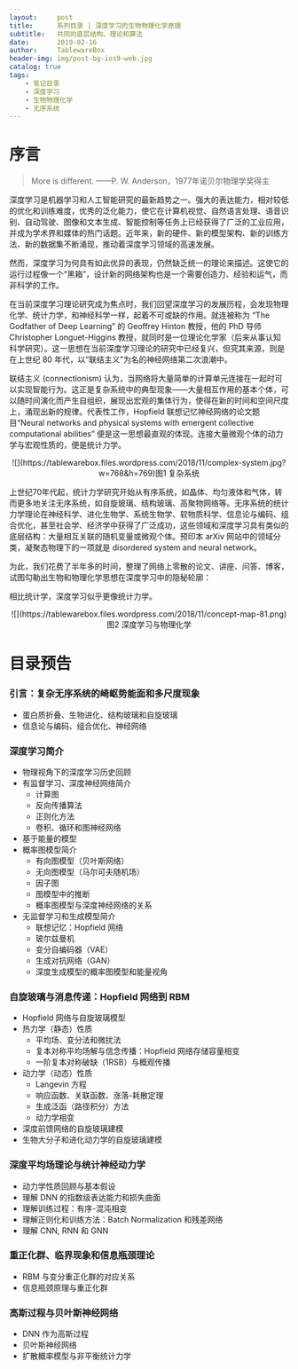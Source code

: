 ```yaml
---
layout:     post
title:      系列目录 | 深度学习的生物物理化学原理
subtitle:   共同的底层结构、理论和算法
date:       2019-02-16
author:     TablewareBox
header-img: img/post-bg-ios9-web.jpg
catalog: true
tags:
    - 笔记目录
    - 深度学习
    - 生物物理化学
    - 无序系统
---
```


# 序言

> More is different. ——P. W. Anderson，1977年诺贝尔物理学奖得主

深度学习是机器学习和人工智能研究的最新趋势之一。强大的表达能力，相对较低的优化和训练难度，优秀的泛化能力，使它在计算机视觉、自然语言处理、语音识别、自动驾驶、图像和文本生成、智能控制等任务上已经获得了广泛的工业应用，并成为学术界和媒体的热门话题。近年来，新的硬件、新的模型架构、新的训练方法、新的数据集不断涌现，推动着深度学习领域的高速发展。

然而，深度学习为何具有如此优异的表现，仍然缺乏统一的理论来描述。这使它的运行过程像一个“黑箱”，设计新的网络架构也是一个需要创造力、经验和运气，而非科学的工作。

在当前深度学习理论研究成为焦点时，我们回望深度学习的发展历程，会发现物理化学、统计力学，和神经科学一样，起着不可或缺的作用。就连被称为 “The Godfather of Deep Learning” 的 Geoffrey Hinton 教授，他的 PhD 导师 Christopher Longuet-Higgins 教授，就同时是一位理论化学家（后来从事认知科学研究）。这一思想在当前深度学习理论的研究中已经复兴，但究其来源，则是在上世纪 80 年代，以“联结主义”为名的神经网络第二次浪潮中。

联结主义 (connectionism) 认为，当网络将大量简单的计算单元连接在一起时可以实现智能行为。这正是复杂系统中的典型现象——大量相互作用的基本个体，可以随时间演化而产生自组织，展现出宏观的集体行为，使得在新的时间和空间尺度上，涌现出新的规律。代表性工作，Hopfield 联想记忆神经网络的论文题目“Neural networks and physical systems with emergent collective computational abilities” 便是这一思想最直观的体现。连接大量微观个体的动力学与宏观性质的，便是统计力学。

<div align="center">![](https://tablewarebox.files.wordpress.com/2018/11/complex-system.jpg?w=768&h=769)图1 复杂系统</div>

上世纪70年代起，统计力学研究开始从有序系统，如晶体、均匀液体和气体，转而更多地关注无序系统，如自旋玻璃、结构玻璃、高聚物网络等。无序系统的统计力学理论在神经科学、进化生物学、系统生物学、软物质科学、信息论与编码、组合优化，甚至社会学、经济学中获得了广泛成功，这些领域和深度学习具有类似的底层结构：大量相互关联的随机变量或微观个体。预印本 arXiv 网站中的领域分类，凝聚态物理下的一项就是 disordered system and neural network。

为此，我们花费了半年多的时间，整理了网络上零散的论文、讲座、问答、博客，试图勾勒出生物和物理化学思想在深度学习中的隐秘轮廓：

相比统计学，深度学习似乎更像统计力学。

<div align="center">![](https://tablewarebox.files.wordpress.com/2018/11/concept-map-81.png)图2 深度学习与物理化学</div>

# 目录预告

### 引言：复杂无序系统的崎岖势能面和多尺度现象

* 蛋白质折叠、生物进化、结构玻璃和自旋玻璃
* 信息论与编码、组合优化、神经网络

### 深度学习简介

* 物理视角下的深度学习历史回顾
* 有监督学习、深度神经网络简介
  * 计算图
  * 反向传播算法
  * 正则化方法
  * 卷积、循环和图神经网络
* 基于能量的模型
* 概率图模型简介
  * 有向图模型（贝叶斯网络）
  * 无向图模型（马尔可夫随机场）
  * 因子图
  * 图模型中的推断
  * 概率图模型与深度神经网络的关系
* 无监督学习和生成模型简介
  * 联想记忆：Hopfield 网络
  * 玻尔兹曼机
  * 变分自编码器（VAE）
  * 生成对抗网络（GAN）
  * 深度生成模型的概率图模型和能量视角

### 自旋玻璃与消息传递：Hopfield 网络到 RBM

* Hopfield 网络与自旋玻璃模型
* 热力学（静态）性质
  * 平均场、变分法和微扰法
  * 复本对称平均场解与信念传播：Hopfield 网络存储容量相变
  * 一阶复本对称破缺（1RSB）与概观传播
* 动力学（动态）性质
  * Langevin 方程
  * 响应函数、关联函数、涨落-耗散定理
  * 生成泛函（路径积分）方法
  * 动力学相变
* 深度前馈网络的自旋玻璃建模
* 生物大分子和进化动力学的自旋玻璃建模

### 深度平均场理论与统计神经动力学

* 动力学性质回顾与基本假设
* 理解 DNN 的指数级表达能力和损失曲面
* 理解训练过程：有序-混沌相变
* 理解正则化和训练方法：Batch Normalization 和残差网络
* 理解 CNN, RNN 和 GNN

### 重正化群、临界现象和信息瓶颈理论

* RBM 与变分重正化群的对应关系
* 信息瓶颈原理与重正化群

### 高斯过程与贝叶斯神经网络

* DNN 作为高斯过程
* 贝叶斯神经网络
* 扩散概率模型与非平衡统计力学